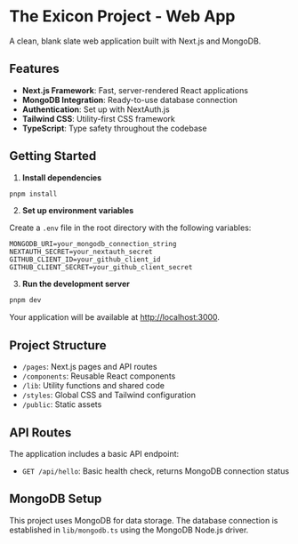 # The Exicon Project - Web App

A clean, blank slate web application built with Next.js and MongoDB.

## Features

- **Next.js Framework**: Fast, server-rendered React applications
- **MongoDB Integration**: Ready-to-use database connection
- **Authentication**: Set up with NextAuth.js 
- **Tailwind CSS**: Utility-first CSS framework
- **TypeScript**: Type safety throughout the codebase

## Getting Started

1. **Install dependencies**

```bash
pnpm install
```

2. **Set up environment variables**

Create a `.env` file in the root directory with the following variables:

```
MONGODB_URI=your_mongodb_connection_string
NEXTAUTH_SECRET=your_nextauth_secret
GITHUB_CLIENT_ID=your_github_client_id
GITHUB_CLIENT_SECRET=your_github_client_secret
```

3. **Run the development server**

```bash
pnpm dev
```

Your application will be available at [http://localhost:3000](http://localhost:3000).

## Project Structure

- `/pages`: Next.js pages and API routes
- `/components`: Reusable React components
- `/lib`: Utility functions and shared code
- `/styles`: Global CSS and Tailwind configuration
- `/public`: Static assets

## API Routes

The application includes a basic API endpoint:

- `GET /api/hello`: Basic health check, returns MongoDB connection status

## MongoDB Setup

This project uses MongoDB for data storage. The database connection is established in `lib/mongodb.ts` using the MongoDB Node.js driver.
